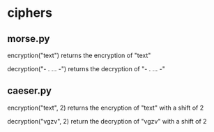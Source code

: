 ciphers
=========

morse.py
--------
encryption("text") returns the encryption of "text"

decryption("- . ... -") returns the decryption of "- . ... -"

caeser.py
---------
encryption("text", 2) returns the encryption of "text" with a shift of 2

decryption("vgzv", 2) return the decryption of "vgzv" with a shift of 2
